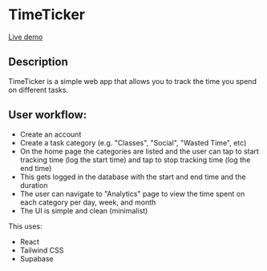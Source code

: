 # TimeTicker

[Live demo](https://time-ticker-khaki.vercel.app/)

## Description

TimeTicker is a simple web app that allows you to track the time you spend on different tasks.

## User workflow:

- Create an account
- Create a task category (e.g. "Classes", "Social", "Wasted Time", etc)
- On the home page the categories are listed and the user can tap to start tracking time (log the start time) and tap to stop tracking time (log the end time)
- This gets logged in the database with the start and end time and the duration
- The user can navigate to "Analytics" page to view the time spent on each category per day, week, and month
- The UI is simple and clean (minimalist)


This uses:
- React
- Tailwind CSS
- Supabase
